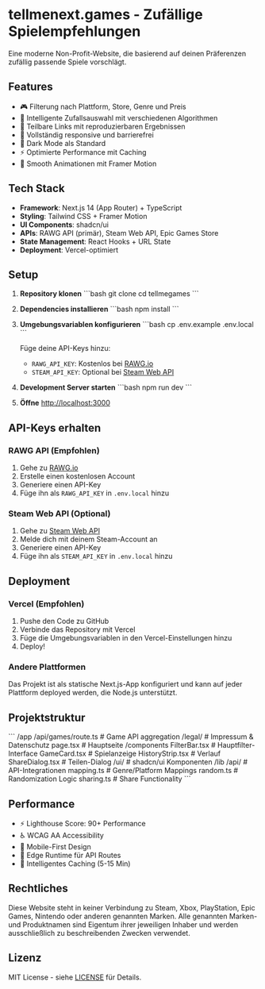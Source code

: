 # tellmenext.games - Zufällige Spielempfehlungen

Eine moderne Non-Profit-Website, die basierend auf deinen Präferenzen zufällig passende Spiele vorschlägt.

## Features

- 🎮 Filterung nach Plattform, Store, Genre und Preis
- 🎲 Intelligente Zufallsauswahl mit verschiedenen Algorithmen
- 🔗 Teilbare Links mit reproduzierbaren Ergebnissen
- 📱 Vollständig responsive und barrierefrei
- 🌙 Dark Mode als Standard
- ⚡ Optimierte Performance mit Caching
- 🎨 Smooth Animationen mit Framer Motion

## Tech Stack

- **Framework**: Next.js 14 (App Router) + TypeScript
- **Styling**: Tailwind CSS + Framer Motion
- **UI Components**: shadcn/ui
- **APIs**: RAWG API (primär), Steam Web API, Epic Games Store
- **State Management**: React Hooks + URL State
- **Deployment**: Vercel-optimiert

## Setup

1. **Repository klonen**
   \`\`\`bash
   git clone <repository-url>
   cd tellmegames
   \`\`\`

2. **Dependencies installieren**
   \`\`\`bash
   npm install
   \`\`\`

3. **Umgebungsvariablen konfigurieren**
   \`\`\`bash
   cp .env.example .env.local
   \`\`\`
   
   Füge deine API-Keys hinzu:
   - `RAWG_API_KEY`: Kostenlos bei [RAWG.io](https://rawg.io/apidocs)
   - `STEAM_API_KEY`: Optional bei [Steam Web API](https://steamcommunity.com/dev/apikey)

4. **Development Server starten**
   \`\`\`bash
   npm run dev
   \`\`\`

5. **Öffne** [http://localhost:3000](http://localhost:3000)

## API-Keys erhalten

### RAWG API (Empfohlen)
1. Gehe zu [RAWG.io](https://rawg.io/apidocs)
2. Erstelle einen kostenlosen Account
3. Generiere einen API-Key
4. Füge ihn als `RAWG_API_KEY` in `.env.local` hinzu

### Steam Web API (Optional)
1. Gehe zu [Steam Web API](https://steamcommunity.com/dev/apikey)
2. Melde dich mit deinem Steam-Account an
3. Generiere einen API-Key
4. Füge ihn als `STEAM_API_KEY` in `.env.local` hinzu

## Deployment

### Vercel (Empfohlen)
1. Pushe den Code zu GitHub
2. Verbinde das Repository mit Vercel
3. Füge die Umgebungsvariablen in den Vercel-Einstellungen hinzu
4. Deploy!

### Andere Plattformen
Das Projekt ist als statische Next.js-App konfiguriert und kann auf jeder Plattform deployed werden, die Node.js unterstützt.

## Projektstruktur

\`\`\`
/app
  /api/games/route.ts          # Game API aggregation
  /legal/                      # Impressum & Datenschutz
  page.tsx                     # Hauptseite
/components
  FilterBar.tsx                # Hauptfilter-Interface
  GameCard.tsx                 # Spielanzeige
  HistoryStrip.tsx            # Verlauf
  ShareDialog.tsx             # Teilen-Dialog
  /ui/                        # shadcn/ui Komponenten
/lib
  /api/                       # API-Integrationen
  mapping.ts                  # Genre/Platform Mappings
  random.ts                   # Randomization Logic
  sharing.ts                  # Share Functionality
\`\`\`

## Performance

- ⚡ Lighthouse Score: 90+ Performance
- ♿ WCAG AA Accessibility
- 📱 Mobile-First Design
- 🚀 Edge Runtime für API Routes
- 💾 Intelligentes Caching (5-15 Min)

## Rechtliches

Diese Website steht in keiner Verbindung zu Steam, Xbox, PlayStation, Epic Games, Nintendo oder anderen genannten Marken. Alle genannten Marken- und Produktnamen sind Eigentum ihrer jeweiligen Inhaber und werden ausschließlich zu beschreibenden Zwecken verwendet.

## Lizenz

MIT License - siehe [LICENSE](LICENSE) für Details.
